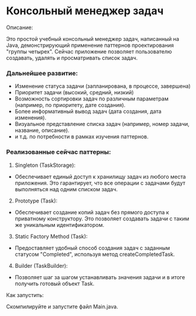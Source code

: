 # Консольный менеджер задач

Описание:

Это простой учебный консольный менеджер задач, написанный на Java, демонстрирующий применение паттернов проектирования "группы четырех".
Сейчас приложение позволяет пользователю создавать, удалять и просматривать список задач. 

### Дальнейшее развитие:
  * Изменение статуса задачи (запланирована, в процессе, завершена)
  * Приоритет задачи (высокий, средний, низкий)
  * Возможность сортировки задач по различным параметрам (например, по приоритету, дате создания).
  * Более информативный вывод задач (дата создания, дата изменения).
  * Визуальное представление списка задач (например, номер задачи, название, описание).
  * и т.д. по потребности в рамках изучения паттернов.

### Реализованные сейчас паттерны:
 1) Singleton (TaskStorage):
   * Обеспечивает единый доступ к хранилищу задач из любого места приложения. Это гарантирует, что все операции с задачами будут выполняться над одним списком задач.
 2) Prototype (Task):
   * Обеспечивает создание копий задач без прямого доступа к приватному конструктору. Это позволяет создавать задачи с таким же уникальным идентификатором.
 3) Static Factory Method (Task):
   * Предоставляет удобный способ создания задач с заданным статусом "Completed", используя метод createCompletedTask.
 4) Builder (TaskBuilder):
   * Позволяет шаг за шагом устанавливать значения задачи и в итоге получить готовый объект Task.

Как запустить:

Скомпилируйте и запустите файл Main.java.
